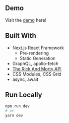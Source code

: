 ## Demo
Visit the [demo](http://rick-and-morty-search.surge.sh/) here!

## Built With
- Next.js React Framework
  - Pre-rendering 
  - Static Generation
- GraphQL, apollo-fetch
- [The Rick And Morty API](https://rickandmortyapi.com/)
- CSS Modules, CSS Grid
- async, await

## Run Locally
```bash
npm run dev
# or
yarn dev
```
